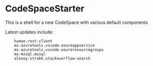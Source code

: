 # CodeSpaceStarter

This is a shell for a new CodeSpace with various default components

Latest updates include:
		
		humao.rest-client				
		ms-azuretools.vscode-azureappservice				
		ms-azuretools.vscode-azureresourcegroups			
		ms-mssql.mssql		
		alexey-strakh.stackoverflow-search


